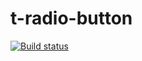 # t-radio-button

[![Build status](https://travis-ci.org/atomelements/t-radio-button.svg?branch=master)](https://travis-ci.org/atomelements/t-radio-button)
